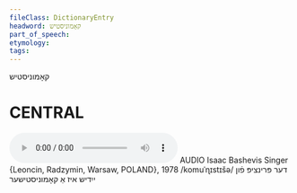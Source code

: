 ```yaml
---
fileClass: DictionaryEntry
headword: קאָמוניסטיש
part_of_speech: 
etymology: 
tags: 
---
```

קאָמוניסטיש

CENTRAL
========

<audio controls src="https://ia801503.us.archive.org/5/items/BashevisLexicon/DerPrintsipFunYidishIzAKomunistisher-IsaacBashevisSinger1978.mp3"></audio>
AUDIO Isaac Bashevis Singer {Leoncin, Radzymin, Warsaw, POLAND}, 1978
/komuˈɳɪstɪšə/
דער פּרינציפּ פֿון ייִדיש איז אַ קאָמוניסטישער
